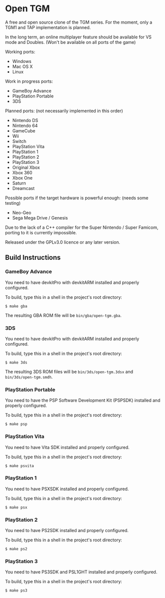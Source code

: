 # Open TGM
A free and open source clone of the TGM series.
For the moment, only a TGM1 and TAP implementation is planned.

In the long term, an online multiplayer feature should be available for VS mode and Doubles. (Won't be available on all ports of the game)

Working ports:
- Windows
- Mac OS X
- Linux

Work in progress ports:
- GameBoy Advance
- PlayStation Portable
- 3DS

Planned ports: (not necessarily implemented in this order)
- Nintendo DS
- Nintendo 64
- GameCube
- Wii
- Switch
- PlayStation Vita
- PlayStation 1
- PlayStation 2
- PlayStation 3
- Original Xbox
- Xbox 360
- Xbox One
- Saturn
- Dreamcast

Possible ports if the target hardware is powerful enough: (needs some testing)
- Neo-Geo
- Sega Mega Drive / Genesis

Due to the lack of a C++ compiler for the Super Nintendo / Super Famicom, porting to it is currently impossible.

Released under the GPLv3.0 licence or any later version.

## Build Instructions

### GameBoy Advance
You need to have devkitPro with devkitARM installed and properly configured.

To build, type this in a shell in the project's root directory:
```
$ make gba
```

The resulting GBA ROM file will be `bin/gba/open-tgm.gba`.

### 3DS
You need to have devkitPro with devkitARM installed and properly configured.

To build, type this in a shell in the project's root directory:
```
$ make 3ds
```

The resulting 3DS ROM files will be `bin/3ds/open-tgm.3dsx` and `bin/3ds/open-tgm.smdh`.

### PlayStation Portable
You need to have the PSP Software Development Kit (PSPSDK) installed and properly configured.

To build, type this in a shell in the project's root directory:
```
$ make psp
```

### PlayStation Vita
You need to have Vita SDK installed and properly configured.

To build, type this in a shell in the project's root directory:
```
$ make psvita
```

### PlayStation 1
You need to have PSXSDK installed and properly configured.

To build, type this in a shell in the project's root directory:
```
$ make psx
```

### PlayStation 2
You need to have PS2SDK installed and properly configured.

To build, type this in a shell in the project's root directory:
```
$ make ps2
```

### PlayStation 3
You need to have PS3SDK and PSL1GHT installed and properly configured.

To build, type this in a shell in the project's root directory:
```
$ make ps3
```

